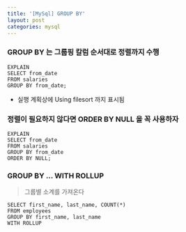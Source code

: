 ```yaml
---
title: '[MySql] GROUP BY'
layout: post
categories: mysql
---
```


### GROUP BY 는 그룹핑 칼럼 순서대로 정렬까지 수행

```mysql
EXPLAIN 
SELECT from_date
FROM salaries
GROUP BY from_date;
```
- 실행 계획상에 Using filesort 까지 표시됨

### 정렬이 필요하지 않다면 ORDER BY NULL 을 꼭 사용하자 

```mysql
EXPLAIN 
SELECT from_date
FROM salaries
GROUP BY from_date
ORDER BY NULL;
```

### GROUP BY ... WITH ROLLUP
> 그룹별 소계를 가져온다

```mysql
SELECT first_name, last_name, COUNT(*) 
FROM employees
GROUP BY first_name, last_name
WITH ROLLUP 
```
